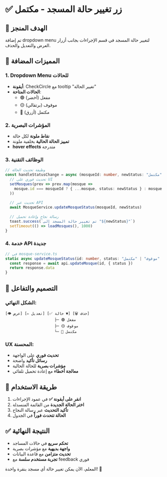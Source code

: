 # ✅ زر تغيير حالة المسجد - مكتمل

## 🎯 الهدف المنجز
تم إضافة dropdown menu لتغيير حالة المسجد في قسم الإجراءات بجانب أزرار العرض والتعديل والحذف.

## 🔧 المميزات المضافة

### 1. Dropdown Menu للحالات
- **أيقونة**: CheckCircle مع tooltip "تغيير الحالة"
- **الحالات المتاحة**:
  - 🟢 مفعل (أخضر)
  - 🟡 موقوف (برتقالي)
  - 🔵 مكتمل (أزرق)

### 2. المؤشرات البصرية
- **نقاط ملونة** لكل حالة
- **تمييز الحالة الحالية** بخلفية ملونة
- **hover effects** متدرجة

### 3. الوظائف التقنية
```typescript
// وظيفة تحديث الحالة
const handleStatusChange = async (mosqueId: number, newStatus: "مفعل" | "موقوف" | "مكتمل") => {
  // تحديث فوري على UI
  setMosques(prev => prev.map(mosque => 
    mosque.id === mosqueId ? { ...mosque, status: newStatus } : mosque
  ))
  
  // تحديث عبر API
  await MosqueService.updateMosqueStatus(mosqueId, newStatus)
  
  // رسالة نجاح وإعادة تحميل
  toast.success(`تم تغيير حالة المسجد إلى "${newStatus}"`)
  setTimeout(() => loadMosques(), 1000)
}
```

### 4. خدمة API جديدة
```typescript
// في mosque-service.ts
static async updateMosqueStatus(id: number, status: "مفعل" | "موقوف" | "مكتمل"): Promise<Mosque> {
  const response = await api.updateMosque(id, { status })
  return response.data
}
```

## 🎨 التصميم والتفاعل

### الشكل النهائي:
```
[👁️ عرض] [✏️ تعديل] [✅ حالة ▼] [🗑️ حذف]
                      ├─ 🟢 مفعل
                      ├─ 🟡 موقوف  
                      └─ 🔵 مكتمل
```

### UX المحسنة:
- **تحديث فوري** على الواجهة
- **رسائل تأكيد** واضحة
- **مؤشرات بصرية** للحالة الحالية
- **معالجة أخطاء** مع إعادة تحميل تلقائي

## 🚀 طريقة الاستخدام
1. **انقر على أيقونة ✅** في عمود الإجراءات
2. **اختر الحالة الجديدة** من القائمة المنسدلة
3. **تأكيد التحديث** عبر رسالة النجاح
4. **الحالة تتحدث فوراً** في الجدول

## ✅ النتيجة النهائية
- **تحكم سريع** في حالات المساجد
- **واجهة بديهية** مع مؤشرات بصرية
- **تحديث متزامن** مع قاعدة البيانات
- **تجربة مستخدم سلسة** مع feedback فوري

المعلم، الآن يمكن تغيير حالة أي مسجد بنقرة واحدة! 🎯
